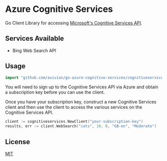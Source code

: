 # Azure Cognitive Services

Go Client Library for accessing [Microsoft's Cognitive Services API](https://www.microsoft.com/cognitive-services).

## Services Available
* Bing Web Search API

## Usage
```go
import "github.com/avivian/go-azure-cognitive-services/cognitiveservices"
```

You will need to sign up to the Cognitive Services API via Azure and obtain a subscription key before you can use the client. 

Once you have your subscription key, construct a new Cognitive Services client and then use the client to access the various services on the Cognitive Services API.

```go
client := cognitiveservices.NewClient("your-subscription-key")
results, err := client.WebSearch("cats", 10, 0, "GB-en", "Moderate")
```

## License
[MIT](https://github.com/avivian/go-azure-cognitive-services/blob/master/LICENSE)
